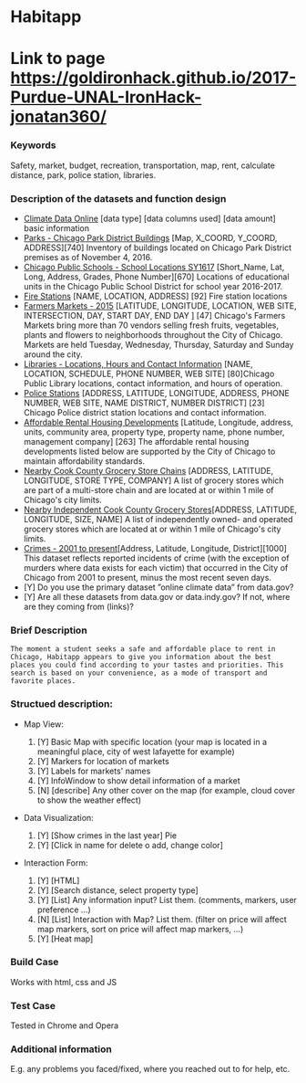 # Habitapp

# Link to page https://goldironhack.github.io/2017-Purdue-UNAL-IronHack-jonatan360/

### Keywords
Safety, market, budget, recreation, transportation, map, rent, calculate distance, park, police station, libraries.


### Description of the datasets and function design
 * [Climate Data Online](https://www.ncdc.noaa.gov/cdo-web) [data type]  [data columns used] [data amount] basic information
 * [Parks - Chicago Park District Buildings](https://catalog.data.gov/dataset/parks-chicago-park-district-buildings) [Map, X_COORD, Y_COORD, ADDRESS][740] Inventory of buildings located on Chicago Park District premises as of November 4, 2016.
 * [Chicago Public Schools - School Locations SY1617](https://catalog.data.gov/dataset/chicago-public-schools-school-locations-sy1617) [Short_Name, Lat, Long, Address, Grades, Phone Number][670] Locations of educational units in the Chicago Public School District for school year 2016-2017.
 * [Fire Stations](https://catalog.data.gov/dataset/fire-stations-61d88) [NAME, LOCATION, ADDRESS] [92] Fire station locations
 * [Farmers Markets - 2015](https://catalog.data.gov/dataset/farmers-markets-2015) [LATITUDE, LONGITUDE, LOCATION, WEB SITE, INTERSECTION, DAY, START DAY, END DAY ] [47] Chicago's Farmers Markets bring more than 70 vendors selling fresh fruits, vegetables, plants and flowers to neighborhoods throughout the City of Chicago. Markets are held Tuesday, Wednesday, Thursday, Saturday and Sunday around the city.
 * [Libraries - Locations, Hours and Contact Information](https://catalog.data.gov/dataset/libraries-locations-hours-and-contact-information-f3c61) [NAME, LOCATION, SCHEDULE,  PHONE NUMBER, WEB SITE] [80]Chicago Public Library locations, contact information, and hours of operation.
 * [Police Stations](https://catalog.data.gov/dataset/police-stations-3a3a8) [ADDRESS, LATITUDE, LONGITUDE, ADDRESS, PHONE NUMBER, WEB SITE, NAME DISTRICT, NUMBER DISTRICT] [23] Chicago Police district station locations and contact information.
 * [Affordable Rental Housing Developments](https://catalog.data.gov/dataset/affordable-rental-housing-developments-ef5c2) [Latitude, Longitude, address, units, community area, property type, property name, phone number, management company] [263] The affordable rental housing developments listed below are supported by the City of Chicago to maintain affordability 
 standards.
 * [Nearby Cook County Grocery Store Chains](https://catalog.data.gov/dataset/nearby-cook-county-grocery-store-chains-cc102) [ADDRESS, LATITUDE, LONGITUDE, STORE TYPE, COMPANY] A list of grocery stores which are part of a multi-store chain and are located at or within 1 mile of Chicago's city limits. 	
 * [Nearby Independent Cook County Grocery Stores](https://catalog.data.gov/dataset/nearby-independent-cook-county-grocery-stores-180c9)[ADDRESS, LATITUDE, LONGITUDE, SIZE, NAME] A list of independently owned- and operated grocery stores which are located at or within 1 mile of Chicago's city limits. 
 * [Crimes - 2001 to present](https://catalog.data.gov/dataset/crimes-2001-to-present-398a4)[Address, Latitude, Longitude, District][1000] This dataset reflects reported incidents of crime (with the exception of murders where data exists for each victim) that occurred in the City of Chicago from 2001 to present, minus the most recent seven days.
 * [Y] Do you use the primary dataset ”online climate data” from data.gov? 
 * [Y] Are all these datasets from data.gov or data.indy.gov? If not, where are they coming from (links)?

### Brief Description
	The moment a student seeks a safe and affordable place to rent in Chicago, Habitapp appears to give you information about the best places you could find according to your tastes and priorities. This search is based on your convenience, as a mode of transport and favorite places.

### Structued description:
 * Map View:
	1. [Y] Basic Map with specific location (your map is located in a meaningful place, city of west lafayette for example)
	2. [Y] Markers for location of markets
	3. [Y] Labels for markets' names
	4. [Y] InfoWindow to show detail information of a market
	5. [N] [describe] Any other cover on the map (for example, cloud cover to show the weather effect)

 * Data Visualization:
	1. [Y] [Show crimes in the last year] Pie
	2. [Y] [Click in name for delete o add, change color]
	
 * Interaction Form:
	1. [Y] [HTML]
	2. [Y] [Search distance, select property type] 
	3. [Y] [List] Any information input? List them. (comments, markers, user preference ...)
	4. [N] [List] Interaction with Map? List them. (filter on price will affect map markers, sort on price will affect map markers, ...)
	5. [Y] [Heat map]

### Build Case
Works with html, css and JS

### Test Case
Tested in Chrome and Opera

### Additional information 
E.g. any problems you faced/fixed, where you reached out to for help, etc.
